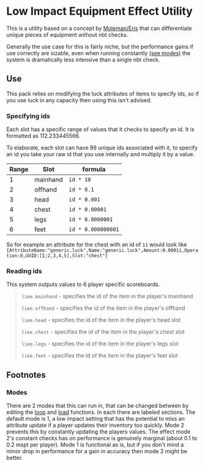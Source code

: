 # Low Impact Equipment Effect Utility 

This is a utility based on a concept by [Moleman/Eris](https://twitter.com/erismakesmaps) that can differentiate unique pieces of equipment without nbt checks.

Generally the use case for this is fairly niche, but the performance gains if use correctly are sizable, even when running constantly [(see modes)](https://github.com/gibbsly/liee#modes) the system is dramatically less intensive than a single nbt check.

## Use 
This pack relies on modifying the luck attributes of items to specify ids, so if you use luck in any capacity then using this isn't advised. 

### Specifying ids
Each slot has a specific range of values that it checks to specify an id. It is formatted as 112.233445566. 

To elaborate, each slot can have 99 unique ids associated with it, to specify an id you take your raw id that you use internally and multiply it by a value.

Range | Slot | formula
--- | --- | ---
1 | mainhand | `id * 10`
2 | offhand | `id * 0.1` 
3 | head | `id * 0.001`
4 | chest | `id * 0.00001`
5 | legs | `id * 0.0000001`
6 | feet | `id * 0.000000001`

So for example an attribute for the chest with an id of `11` would look like `{AttributeName:"generic.luck",Name:"generic.luck",Amount:0.00011,Operation:0,UUID:[I;2,3,4,5],Slot:"chest"}`

### Reading ids
This system outputs values to 6 player specific scoreboards. 

> `liee.mainhand` - specifies the id of the item in the player's mainhand
>
> `liee.offhand` - specifies the id of the item in the player's offhand
>
> `liee.head` - specifies the id of the item in the player's head slot
>
> `liee.chest` - specifies the id of the item in the player's chest slot
> 
> `liee.legs` - specifies the id of the item in the player's legs slot
>
> `liee.feet` - specifies the id of the item in the player's feet slot

## Footnotes
### Modes
There are 2 modes that this can run in, that can be changed between by editing the [loop](https://github.com/gibbsly/liee/blob/main/data/liee/functions/loop.mcfunction) and [load](https://github.com/gibbsly/liee/blob/main/data/liee/functions/load.mcfunction) functions. In each there are labeled sections. The default mode is 1, a low impact setting that has the potential to miss an attribute update if a player updates their inventory too quickly. Mode 2 prevents this by constantly updating the players values. The effect mode 2's constant checks has on performance is genuinely marginal (about 0.1 to 0.2 mspt per player). Mode 1 is functional as is, but if you don't mind a minor drop in performance for a gain in accuracy then mode 2 might be better. 